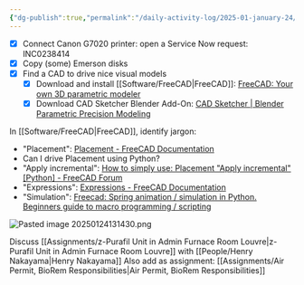 ```yaml
---
{"dg-publish":true,"permalink":"/daily-activity-log/2025-01-january-24/","noteIcon":"","created":"2025-05-20T09:18:15.425-05:00"}
---
```


- [x] Connect Canon G7020 printer: open a Service Now request: INC0238414
- [x] Copy (some) Emerson disks
- [x] Find a CAD to drive nice visual models
	- [x] Download and install [[Software/FreeCAD\|FreeCAD]]: [FreeCAD: Your own 3D parametric modeler](https://www.freecad.org/downloads.php)
	- [x] Download CAD Sketcher Blender Add-On: [CAD Sketcher | Blender Parametric Precision Modeling](https://www.cadsketcher.com/)

In [[Software/FreeCAD\|FreeCAD]], identify jargon:
- "Placement": [Placement - FreeCAD Documentation](https://wiki.freecad.org/Placement)
- Can I drive Placement using Python?
- "Apply incremental": [How to simply use: Placement "Apply incremental" [Python] - FreeCAD Forum](https://forum.freecad.org/viewtopic.php?t=2530)
- "Expressions": [Expressions - FreeCAD Documentation](https://wiki.freecad.org/Expressions)
- "Simulation": [Freecad: Spring animation / simulation in Python. Beginners guide to macro programming / scripting](https://www.youtube.com/watch?v=1T8znLnUBYM&t=5s)

![Pasted image 20250124131430.png](/img/user/Pasted%20image%2020250124131430.png)

Discuss [[Assignments/z-Purafil Unit in Admin Furnace Room Louvre\|z-Purafil Unit in Admin Furnace Room Louvre]] with [[People/Henry Nakayama\|Henry Nakayama]]
Also add as assignment: [[Assignments/Air Permit, BioRem Responsibilities\|Air Permit, BioRem Responsibilities]]